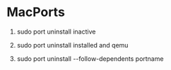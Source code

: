 MacPorts
========


1. sudo port uninstall inactive

2. sudo port uninstall installed and qemu

3. sudo port uninstall --follow-dependents portname

